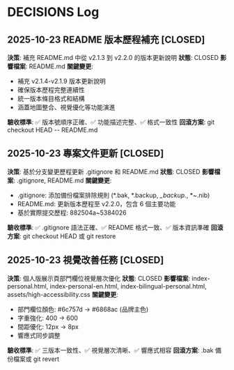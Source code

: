 # DECISIONS Log

## 2025-10-23 README 版本歷程補充 [CLOSED]
**決策**: 補充 README.md 中從 v2.1.3 到 v2.2.0 的版本更新說明
**狀態**: CLOSED
**影響檔案**: README.md
**關鍵變更**:
- 補充 v2.1.4-v2.1.9 版本更新說明
- 確保版本歷程完整連續性
- 統一版本條目格式和結構
- 涵蓋地圖整合、視覺優化等功能演進

**驗收標準**: ✅ 版本號順序正確、✅ 功能描述完整、✅ 格式一致性
**回滾方案**: git checkout HEAD -- README.md

## 2025-10-23 專案文件更新 [CLOSED]
**決策**: 基於分支變更歷程更新 .gitignore 和 README.md
**狀態**: CLOSED
**影響檔案**: .gitignore, README.md
**關鍵變更**:
- .gitignore: 添加備份檔案排除規則 (*.bak, *.backup, *_backup.*, *~.nib)
- README.md: 更新版本歷程至 v2.2.0，包含 6 個主要功能
- 基於實際提交歷程: 882504a~5384026

**驗收標準**: ✅ .gitignore 語法正確、✅ README 格式一致、✅ 版本資訊準確
**回滾方案**: git checkout HEAD 或 git restore

## 2025-10-23 視覺改善任務 [CLOSED]
**決策**: 個人版展示頁部門欄位視覺層次優化
**狀態**: CLOSED
**影響檔案**: index-personal.html, index-personal-en.html, index-bilingual-personal.html, assets/high-accessibility.css
**關鍵變更**:
- 部門欄位顏色: #6c757d → #6868ac (品牌主色)
- 字重強化: 400 → 600
- 間距優化: 12px → 8px
- 響應式同步調整

**驗收標準**: ✅ 三版本一致性、✅ 視覺層次清晰、✅ 響應式相容
**回滾方案**: .bak 備份檔案或 git revert
